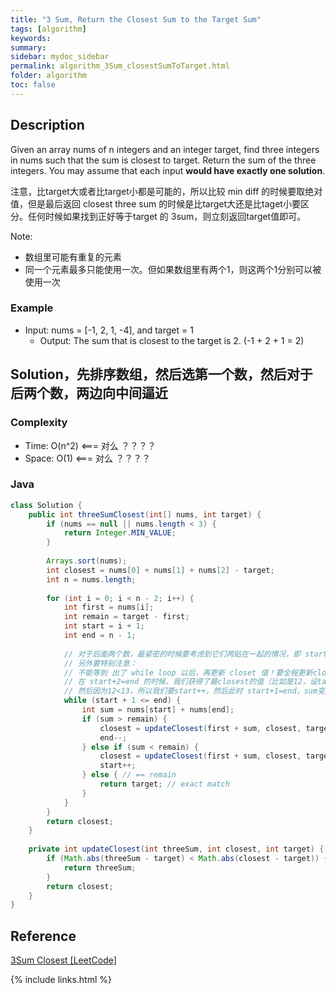 ```yaml
---
title: "3 Sum, Return the Closest Sum to the Target Sum"
tags: [algorithm]
keywords:
summary:
sidebar: mydoc_sidebar
permalink: algorithm_3Sum_closestSumToTarget.html                               
folder: algorithm
toc: false
---
```


## Description
Given an array nums of n integers and an integer target, find three integers in nums such that the sum is closest to target. Return the sum of the three integers. You may assume that each input **would have exactly one solution**.

注意，比target大或者比target小都是可能的，所以比较 min diff 的时候要取绝对值，但是最后返回 closest three sum 的时候是比target大还是比taget小要区分。任何时候如果找到正好等于target 的 3sum，则立刻返回target值即可。

Note:
* 数组里可能有重复的元素
* 同一个元素最多只能使用一次。但如果数组里有两个1，则这两个1分别可以被使用一次

### Example
* Input: nums = [-1, 2, 1, -4], and target = 1
  * Output: The sum that is closest to the target is 2. (-1 + 2 + 1 = 2)

## Solution，先排序数组，然后选第一个数，然后对于后两个数，两边向中间逼近

### Complexity
* Time: O(n^2) <=== 对么 ？？？？
* Space: O(1) <=== 对么 ？？？？

### Java
```java
class Solution {
    public int threeSumClosest(int[] nums, int target) {
        if (nums == null || nums.length < 3) {
            return Integer.MIN_VALUE;
        }
        
        Arrays.sort(nums);
        int closest = nums[0] + nums[1] + nums[2] - target;
        int n = nums.length;
        
        for (int i = 0; i < n - 2; i++) {
            int first = nums[i];
            int remain = target - first;
            int start = i + 1;
            int end = n - 1;
            
            // 对于后面两个数，最紧密的时候要考虑到它们两贴在一起的情况，即 start + 1 = end
            // 另外要特别注意：
            // 不能等到 出了 while loop 以后，再更新 closet 值！要全程更新closest。因为完全有可能
            // 在 start+2=end 的时候，我们获得了最closest的值（比如是12，设target为13），
            // 然后因为12<13，所以我们要start++，然后此时 start+1=end，sum变成了16，diff反而扩大了
            while (start + 1 <= end) {
                int sum = nums[start] + nums[end];
                if (sum > remain) {
                    closest = updateClosest(first + sum, closest, target);
                    end--;
                } else if (sum < remain) {
                    closest = updateClosest(first + sum, closest, target);
                    start++;
                } else { // == remain
                    return target; // exact match
                }
            }
        }
        return closest;
    }
    
    private int updateClosest(int threeSum, int closest, int target) {
        if (Math.abs(threeSum - target) < Math.abs(closest - target)) {
            return threeSum;
        }
        return closest;
    }
}
```

## Reference
[3Sum Closest [LeetCode]](https://leetcode.com/problems/3sum-closest/description/)

{% include links.html %}
